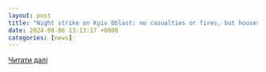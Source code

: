```yaml
---
layout: post
title: "Night strike on Kyiv Oblast: no casualties or fires, but houses, petrol stations and facades damaged"
date: 2024-08-06 13:13:17 +0000
categories: [news]
---
```


[Читати далі](https://www.pravda.com.ua/eng/news/2024/08/6/7469115/)
